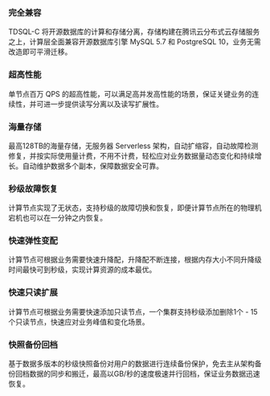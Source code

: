 ### 完全兼容
TDSQL-C 将开源数据库的计算和存储分离，存储构建在腾讯云分布式云存储服务之上，计算层全面兼容开源数据库引擎 MySQL 5.7 和 PostgreSQL 10，业务无需改造即可平滑迁移。

### 超高性能
单节点百万 QPS 的超高性能，可以满足高并发高性能的场景，保证关键业务的连续性，并可进一步提供读写分离以及读写扩展性。

### 海量存储
最高128TB的海量存储，无服务器 Serverless 架构，自动扩缩容，自动故障检测修复，并按实际使用量计费，不用不计费，轻松应对业务数据量动态变化和持续增长。自动维护数据多个副本，保障数据安全可靠。

### 秒级故障恢复
计算节点实现了无状态，支持秒级的故障切换和恢复，即便计算节点所在的物理机宕机也可以在一分钟之内恢复。

### 快速弹性变配
计算节点可根据业务需要快速升降配，升降配不断连接，根据内存大小不同升降级时间最快可到秒级，实现计算资源的成本最优。

### 快速只读扩展
计算节点可根据业务需要快速添加只读节点，一个集群支持秒级添加删除1个 - 15个只读节点，快速应对业务峰值和变化场景。

### 快照备份回档
基于数据多版本的秒级快照备份对用户的数据进行连续备份保护，免去主从架构备份回档数据的同步和搬迁，最高以GB/秒的速度极速并行回档，保证业务数据迅速恢复。


